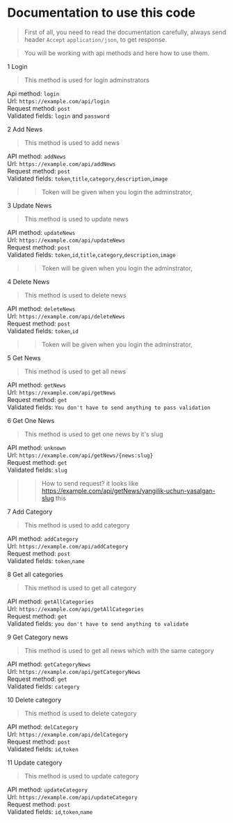 # Documentation to use this code

> First of all, you need to read the documentation carefully, always send header `Accept` `application/json`, to get response. 

> You will be working with api methods and here how to use them.

1 Login
> This method is used for login adminstrators

Api method: `login` <br />
Url: `https://example.com/api/login` <br />
Request method: `post` <br />
Validated fields: `login` and `password` <br />

2 Add News
> This method is used to add news

API method: `addNews` <br />
Url: `https://example.com/api/addNews` <br />
Request method: `post` <br />
Validated fields: `token`,`title`,`category`,`description`,`image` <br />
>> Token will be given when you login the adminstrator, 

3 Update News
> This method is used to update news

API method: `updateNews` <br />
Url: `https://example.com/api/updateNews` <br />
Request method: `post` <br />
Validated fields: `token`,`id`,`title`,`category`,`description`,`image` <br />
>> Token will be given when you login the adminstrator, 

4 Delete News
> This method is used to delete news

API method: `deleteNews` <br />
Url: `https://example.com/api/deleteNews` <br />
Request method: `post` <br />
Validated fields: `token`,`id` <br />
>> Token will be given when you login the adminstrator, 

5 Get News 
> This method is used to get all news

API method: `getNews` <br />
Url: `https://example.com/api/getNews` <br />
Request method: `get` <br />
Validated fields: `You don't have to send anything to pass validation` <br />

6 Get One News 
> This method is used to get one news by it's slug

API method: `unknown` <br />
Url: `https://example.com/api/getNews/{news:slug}` <br />
Request method: `get` <br />
Validated fields: `slug` <br />
>> How to send request? it looks like https://example.com/api/getNews/yangilik-uchun-yasalgan-slug
>this

7 Add Category 
> This method is used to add category

API method: `addCategory` <br />
Url: `https://example.com/api/addCategory` <br />
Request method: `post` <br />
Validated fields: `token`,`name` <br />

8 Get all categories 
> This method is used to get all category

API method: `getAllCategories` <br />
Url: `https://example.com/api/getAllCategories` <br />
Request method: `get` <br />
Validated fields: `you don't have to send anything to validate` <br />


9 Get Category news
> This method is used to get all news which with the same category

API method: `getCategoryNews` <br />
Url: `https://example.com/api/getCategoryNews` <br />
Request method: `get` <br />
Validated fields: `category` <br />


10 Delete category
> This method is used to delete category

API method: `delCategory` <br />
Url: `https://example.com/api/delCategory` <br />
Request method: `post` <br />
Validated fields: `id`,`token` <br />


11 Update category
> This method is used to update category

API method: `updateCategory` <br />
Url: `https://example.com/api/updateCategory` <br />
Request method: `post` <br />
Validated fields: `id`,`token`,`name` <br />
